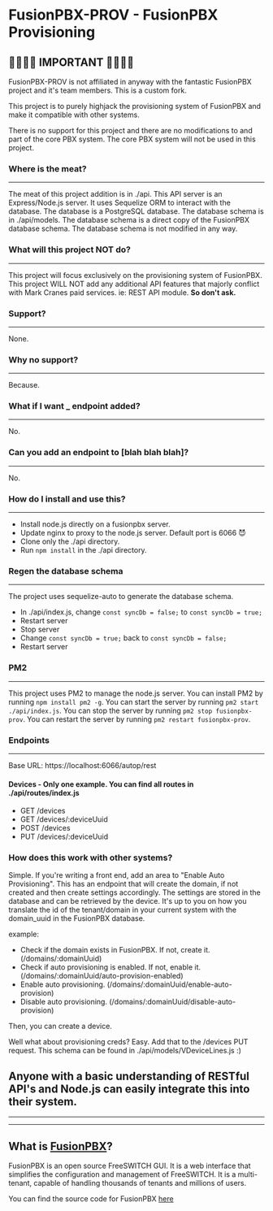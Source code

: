 # FusionPBX-PROV - FusionPBX Provisioning

## 🔔🔔🔔🔔 IMPORTANT 🔔🔔🔔🔔

FusionPBX-PROV is not affiliated in anyway with the fantastic FusionPBX project and it's team members. This is a custom fork.

This project is to purely highjack the provisioning system of FusionPBX and make it compatible with other systems.

There is no support for this project and there are no modifications to and part of the core PBX system. The core PBX system will not be used in this project.

### Where is the meat?

---

The meat of this project addition is in ./api. This API server is an Express/Node.js server. It uses Sequelize ORM to interact with the database. The database is a PostgreSQL database. The database schema is in ./api/models. The database schema is a direct copy of the FusionPBX database schema. The database schema is not modified in any way.

### What will this project NOT do?

---

This project will focus exclusively on the provisioning system of FusionPBX. This project WILL NOT add any additional API features that majorly conflict with Mark Cranes paid services. ie: REST API module. **So don't ask.**

### Support?

---

None.

### Why no support?

---

Because.

### What if I want **\_** endpoint added?

---

No.

### Can you add an endpoint to [blah blah blah]?

---

No.

### How do I install and use this?

---

- Install node.js directly on a fusionpbx server.
- Update nginx to proxy to the node.js server. Default port is 6066 😈
- Clone only the ./api directory.
- Run `npm install` in the ./api directory.

### Regen the database schema

---

The project uses sequelize-auto to generate the database schema.

- In ./api/index.js, change `const syncDb = false;` to `const syncDb = true;`
- Restart server
- Stop server
- Change `const syncDb = true;` back to `const syncDb = false;`
- Restart server

### PM2

---

This project uses PM2 to manage the node.js server. You can install PM2 by running `npm install pm2 -g`. You can start the server by running `pm2 start ./api/index.js`. You can stop the server by running `pm2 stop fusionpbx-prov`. You can restart the server by running `pm2 restart fusionpbx-prov`.

### Endpoints

---

Base URL: https://localhost:6066/autop/rest

#### Devices - Only one example. You can find all routes in ./api/routes/index.js

- GET /devices
- GET /devices/:deviceUuid
- POST /devices
- PUT /devices/:deviceUuid

### How does this work with other systems?

Simple. If you're writing a front end, add an area to "Enable Auto Provisioning". This has an endpoint that will create the domain, if not created and then create settings accordingly. The settings are stored in the database and can be retrieved by the device. It's up to you on how you translate the id of the tenant/domain in your current system with the domain_uuid in the FusionPBX database.

example:

- Check if the domain exists in FusionPBX. If not, create it. (/domains/:domainUuid)
- Check if auto provisioning is enabled. If not, enable it. (/domains/:domainUuid/auto-provision-enabled)
- Enable auto provisioning. (/domains/:domainUuid/enable-auto-provision)
- Disable auto provisioning. (/domains/:domainUuid/disable-auto-provision)

Then, you can create a device.

Well what about provisioning creds? Easy. Add that to the /devices PUT request. This schema can be found in ./api/models/VDeviceLines.js :)

## Anyone with a basic understanding of RESTful API's and Node.js can easily integrate this into their system.

---

---

## What is [FusionPBX](https://www.fusionpbx.com/)?

FusionPBX is an open source FreeSWITCH GUI. It is a web interface that simplifies the configuration and management of FreeSWITCH. It is a multi-tenant, capable of handling thousands of tenants and millions of users.

You can find the source code for FusionPBX [here](https://github.com/fusionpbx/fusionpbx)
